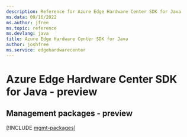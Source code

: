 ```yaml
---
description: Reference for Azure Edge Hardware Center SDK for Java
ms.data: 09/16/2022
ms.author: jfree
ms.topic: reference
ms.devlang: java
title: Azure Edge Hardware Center SDK for Java
author: joshfree
ms.service: edgehardwarecenter
---
```

# Azure Edge Hardware Center SDK for Java - preview

## Management packages - preview
[!INCLUDE [mgmt-packages](edge-hardware-center-mgmt-index.md)]